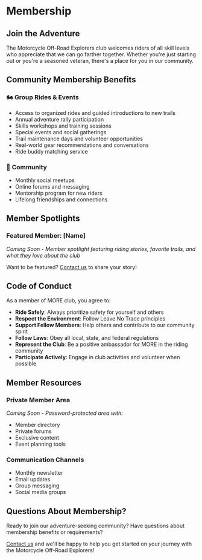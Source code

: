 # Membership

## Join the Adventure

The Motorcycle Off-Road Explorers club welcomes riders of all skill levels who appreciate that we can go farther together. Whether you're just starting out or you're a seasoned veteran, there's a place for you in our community.

## Community Membership Benefits

### 🏍️ **Group Rides & Events**

- Access to organized rides and guided introductions to new trails
- Annual adventure rally participation
- Skills workshops and training sessions
- Special events and social gatherings
- Trail maintenance days and volunteer opportunities
- Real-world gear recommendations and conversations
- Ride buddy matching service


### 🤝 **Community**

- Monthly social meetups
- Online forums and messaging
- Mentorship program for new riders
- Lifelong friendships and connections


## Member Spotlights

### Featured Member: [Name]

*Coming Soon - Member spotlight featuring riding stories, favorite trails, and what they love about the club*

Want to be featured? [Contact us](mailto:more@ride-more.org?subject=Member%20Spotlight) to share your story!

## Code of Conduct

As a member of MORE club, you agree to:

- **Ride Safely**: Always prioritize safety for yourself and others
- **Respect the Environment**: Follow Leave No Trace principles
- **Support Fellow Members**: Help others and contribute to our community spirit  
- **Follow Laws**: Obey all local, state, and federal regulations
- **Represent the Club**: Be a positive ambassador for MORE in the riding community
- **Participate Actively**: Engage in club activities and volunteer when possible

## Member Resources

### Private Member Area

*Coming Soon - Password-protected area with:*

- Member directory
- Private forums
- Exclusive content
- Event planning tools

### Communication Channels

- Monthly newsletter
- Email updates
- Group messaging
- Social media groups

## Questions About Membership?

Ready to join our adventure-seeking community? Have questions about membership benefits or requirements?

[Contact us](mailto:more@ride-more.org?subject=Membership%20Question) and we'll be happy to help you get started on your journey with the Motorcycle Off-Road Explorers!
